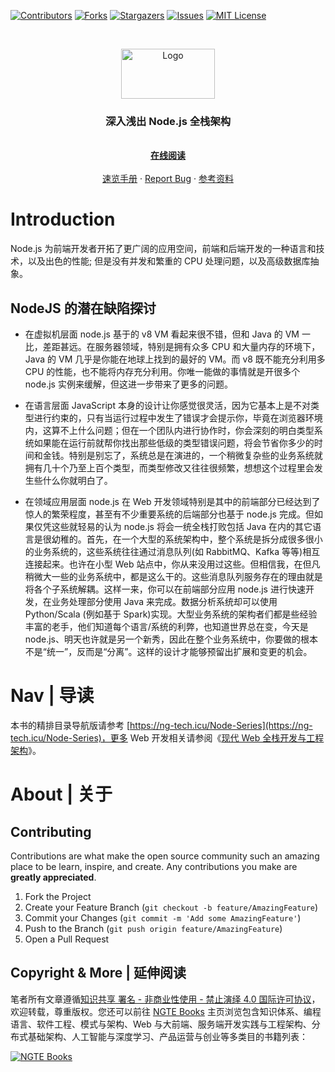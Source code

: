 [![Contributors][contributors-shield]][contributors-url]
[![Forks][forks-shield]][forks-url]
[![Stargazers][stars-shield]][stars-url]
[![Issues][issues-shield]][issues-url]
[![MIT License][license-shield]][license-url]

<!-- PROJECT LOGO -->
<br />
<p align="center">
  <a href="https://github.com/wx-chevalier/Node-Series">
    <img src="https://s2.ax1x.com/2020/01/15/lLHrpq.png" alt="Logo" width="150" height="80">
  </a>

  <h3 align="center">深入浅出 Node.js 全栈架构</h3>

  <p align="center">
    <br />
    <a href="https://ng-tech.icu/Node-Series"><strong>在线阅读</strong></a>
    <br />
    <br />
    <a href="https://github.com/wx-chevalier/Node-Series">速览手册</a>
    ·
    <a href="https://github.com/wx-chevalier/Node-Series/issues">Report Bug</a>
    ·
    <a href="https://github.com/wx-chevalier/Node-Series/issues">参考资料</a>

  </p>
</p>

# Introduction

Node.js 为前端开发者开拓了更广阔的应用空间，前端和后端开发的一种语言和技术，以及出色的性能; 但是没有并发和繁重的 CPU 处理问题，以及高级数据库抽象。

## NodeJS 的潜在缺陷探讨

- 在虚拟机层面 node.js 基于的 v8 VM 看起来很不错，但和 Java 的 VM 一比，差距甚远。在服务器领域，特别是拥有众多 CPU 和大量内存的环境下，Java 的 VM 几乎是你能在地球上找到的最好的 VM。而 v8 既不能充分利用多 CPU 的性能，也不能将内存充分利用。你唯一能做的事情就是开很多个 node.js 实例来缓解，但这进一步带来了更多的问题。

- 在语言层面 JavaScript 本身的设计让你感觉很灵活，因为它基本上是不对类型进行约束的，只有当运行过程中发生了错误才会提示你，毕竟在浏览器环境内，这算不上什么问题；但在一个团队内进行协作时，你会深刻的明白类型系统如果能在运行前就帮你找出那些低级的类型错误问题，将会节省你多少的时间和金钱。特别是别忘了，系统总是在演进的，一个稍微复杂些的业务系统就拥有几十个乃至上百个类型，而类型修改又往往很频繁，想想这个过程里会发生些什么你就明白了。

- 在领域应用层面 node.js 在 Web 开发领域特别是其中的前端部分已经达到了惊人的繁荣程度，甚至有不少重要系统的后端部分也基于 node.js 完成。但如果仅凭这些就轻易的认为 node.js 将会一统全栈打败包括 Java 在内的其它语言是很幼稚的。首先，在一个大型的系统架构中，整个系统是拆分成很多很小的业务系统的，这些系统往往通过消息队列(如 RabbitMQ、Kafka 等等)相互连接起来。也许在小型 Web 站点中，你从来没用过这些。但相信我，在但凡稍微大一些的业务系统中，都是这么干的。这些消息队列服务存在的理由就是将各个子系统解耦。这样一来，你可以在前端部分应用 node.js 进行快速开发，在业务处理部分使用 Java 来完成。数据分析系统却可以使用 Python/Scala (例如基于 Spark)实现。大型业务系统的架构者们都是些经验丰富的老手，他们知道每个语言/系统的利弊，也知道世界总在变，今天是 node.js、明天也许就是另一个新秀，因此在整个业务系统中，你要做的根本不是“统一”，反而是“分离”。这样的设计才能够预留出扩展和变更的机会。

# Nav | 导读

本书的精排目录导航版请参考 [https://ng-tech.icu/Node-Series](https://ng-tech.icu/Node-Series)，更多 Web 开发相关请参阅《[现代 Web 全栈开发与工程架构](https://ngte-web.gitbook.io/i/)》。

# About | 关于

<!-- CONTRIBUTING -->

## Contributing

Contributions are what make the open source community such an amazing place to be learn, inspire, and create. Any contributions you make are **greatly appreciated**.

1. Fork the Project
2. Create your Feature Branch (`git checkout -b feature/AmazingFeature`)
3. Commit your Changes (`git commit -m 'Add some AmazingFeature'`)
4. Push to the Branch (`git push origin feature/AmazingFeature`)
5. Open a Pull Request

## Copyright & More | 延伸阅读

笔者所有文章遵循[知识共享 署名 - 非商业性使用 - 禁止演绎 4.0 国际许可协议](https://creativecommons.org/licenses/by-nc-nd/4.0/deed.zh)，欢迎转载，尊重版权。您还可以前往 [NGTE Books](https://ng-tech.icu/books/) 主页浏览包含知识体系、编程语言、软件工程、模式与架构、Web 与大前端、服务端开发实践与工程架构、分布式基础架构、人工智能与深度学习、产品运营与创业等多类目的书籍列表：

[![NGTE Books](https://s2.ax1x.com/2020/01/18/19uXtI.png)](https://ng-tech.icu/books/)

<!-- MARKDOWN LINKS & IMAGES -->
<!-- https://www.markdownguide.org/basic-syntax/#reference-style-links -->

[contributors-shield]: https://img.shields.io/github/contributors/wx-chevalier/Node-Series.svg?style=flat-square
[contributors-url]: https://github.com/wx-chevalier/Node-Series/graphs/contributors
[forks-shield]: https://img.shields.io/github/forks/wx-chevalier/Node-Series.svg?style=flat-square
[forks-url]: https://github.com/wx-chevalier/Node-Series/network/members
[stars-shield]: https://img.shields.io/github/stars/wx-chevalier/Node-Series.svg?style=flat-square
[stars-url]: https://github.com/wx-chevalier/Node-Series/stargazers
[issues-shield]: https://img.shields.io/github/issues/wx-chevalier/Node-Series.svg?style=flat-square
[issues-url]: https://github.com/wx-chevalier/Node-Series/issues
[license-shield]: https://img.shields.io/github/license/wx-chevalier/Node-Series.svg?style=flat-square
[license-url]: https://github.com/wx-chevalier/Node-Series/blob/master/LICENSE.txt
